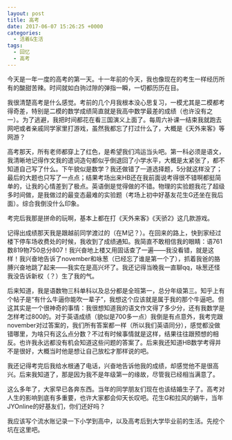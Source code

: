 ```yaml
---
layout: post
title: 高考
date: 2017-06-07 15:26:25 +0000
categories:
  - 活着&生活
tags:
  - 回忆
  - 高考
---
```


今天是一年一度的高考的第一天。十一年前的今天，我也像现在的考生一样经历所有的酸甜苦辣。时间就如白驹过隙的弹指一瞬，一切都历历在目。

<!--more-->

我很清楚高考是什么感觉。考前的几个月我根本没心思复习，一模尤其是二模都考得奇差，特别是二模的数学成绩简直就是我高中数学最差的成绩（也许没有之一）。为了逃避，我把时间都花在看三国演义上面了。每周六补课一结束我就跑去网吧或者亲戚同学家里打游戏，虽然我都忘了打过什么了，大概是《天外来客》等网游？

高考那天，所有老师都穿上了红色，是希望我们鸿运当头吧。第一科必须是语文，我清晰地记得作文我的遣词造句都似乎倒退回了小学水平，大概是太紧张了，都不知道自己写了什么。下午貌似是数学？我还做错了一道选择题，5分就这样没了；最后的大题也只写了一点点；结果考场出来HB还在我前面说考得很不错啊都挺简单的，让我的心情差到了极点。英语倒是觉得做的不错。物理的实验题我花了超级多时间做，是我做过的最变态最难的实验题（考场上初中好基友花生G还坐在我后面）。综合我倒没什么印象。

考完后我那是拼命的玩啊，基本上都在打《天外来客》《天骄2》这几款游戏。

记得出成绩那天我是跟越前同学渡过的（在M记？）。在回来的路上，快到家经过楼下停车场收费处的时候，我收到了成绩通知。我简直不敢相信我的眼睛：语761数819物750总分807！我兴奋地上楼又用固话查了一遍——我没看错，就是这样！我兴奋地告诉了november和咏葱（已经忘了谁是第一个了），抓着我爸的胳膊兴奋地跳了起来——我实在是高兴坏了。我还记得当晚我一直聊qq，咏葱还怪我没告诉新权（？）生了我的气。

后来知道，我是语数物三科单科以及总分都是全班第一，总分年级第三。知乎上有个帖子是“有什么牛逼你能吹一辈子”，我想这个应该就是属于我的那个牛逼吧。但这其实是一个很神奇的事情：我很想知道我的语文作文得了多少分，还有我数学是怎样考过800的。对于英语成绩（貌似是700多一点）我倒是有点意外，我考完跟november对过答案的，我们所有答案都一样（所以我们英语同分），感觉都没做错哪里，为啥只有这么点分数？不过有时候事情就是这样，结果往往跟预想的相反。也许我永远都没有机会知道这些问题的答案了。后来我还知道HB数学考得并不是很好，大概当时他是想让自己放松才那样说的吧。

我还记得考完后我给水根通了电话，兴奋地告诉他我的成绩，却感觉他不是很高兴。后来我知道了，那是因为我不是年级第一的缘故，尽管我已经相当满意了。

这么多年了，大家早已各奔东西。当年的同学朋友们现在也该结婚生子了。高考对人生的影响到底有多重要，也许大家都会仰天长叹吧。花生G和拉风的蜗牛，当年JYOnline的好基友们，你们还好吗？

我应该写个流水账记录一下小学到高中，以及高考后到大学毕业前的生活。先挖个坑在这里吧。
